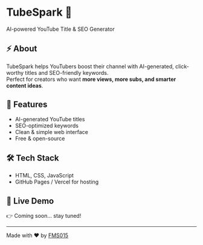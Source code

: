 # TubeSpark 🚀
AI-powered YouTube Title & SEO Generator  

## ⚡ About
TubeSpark helps YouTubers boost their channel with AI-generated, click-worthy titles and SEO-friendly keywords.  
Perfect for creators who want **more views, more subs, and smarter content ideas**.

## 🎯 Features
- AI-generated YouTube titles
- SEO-optimized keywords
- Clean & simple web interface
- Free & open-source

## 🛠️ Tech Stack
- HTML, CSS, JavaScript
- GitHub Pages / Vercel for hosting

## 🚀 Live Demo
👉 Coming soon... stay tuned!

---
Made with ❤️ by [FMS015](https://github.com/FMS015)
